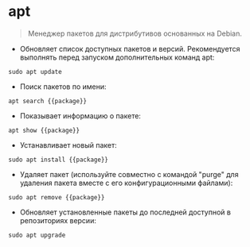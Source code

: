 # apt

> Менеджер пакетов для дистрибутивов основанных на Debian.

- Обновляет список доступных пакетов и версий. Рекомендуется выполнять перед запуском дополнительных команд apt:

`sudo apt update`

- Поиск пакетов по имени:

`apt search {{package}}`

- Показывает информацию о пакете:

`apt show {{package}}`

- Устанавливает новый пакет:

`sudo apt install {{package}}`

- Удаляет пакет (используйте совместно с командой "purge" для удаления пакета вместе с его конфигурационными файлами):

`sudo apt remove {{package}}`

- Обновляет установленные пакеты до последней доступной в репозиториях версии:

`sudo apt upgrade`
